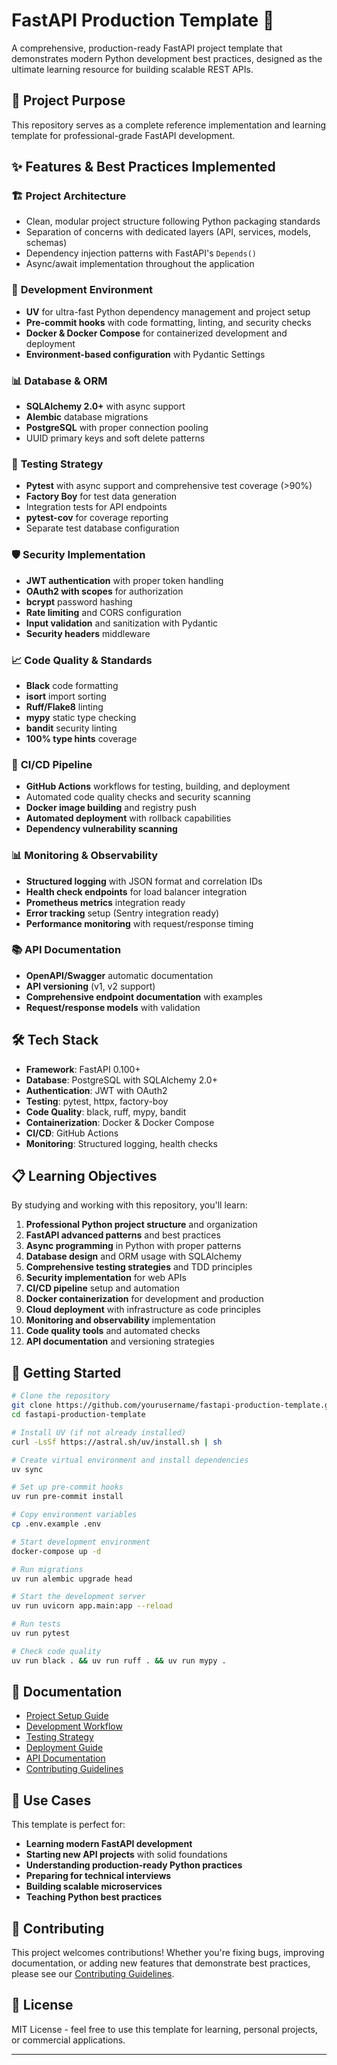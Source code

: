 # FastAPI Production Template 🚀

A comprehensive, production-ready FastAPI project template that demonstrates modern Python development best practices, designed as the ultimate learning resource for building scalable REST APIs.

## 🎯 Project Purpose

This repository serves as a complete reference implementation and learning template for professional-grade FastAPI development. 

## ✨ Features & Best Practices Implemented

### 🏗️ **Project Architecture**
- Clean, modular project structure following Python packaging standards
- Separation of concerns with dedicated layers (API, services, models, schemas)
- Dependency injection patterns with FastAPI's `Depends()`
- Async/await implementation throughout the application

### 🔧 **Development Environment**
- **UV** for ultra-fast Python dependency management and project setup
- **Pre-commit hooks** with code formatting, linting, and security checks
- **Docker & Docker Compose** for containerized development and deployment
- **Environment-based configuration** with Pydantic Settings

### 📊 **Database & ORM**
- **SQLAlchemy 2.0+** with async support
- **Alembic** database migrations
- **PostgreSQL** with proper connection pooling
- UUID primary keys and soft delete patterns

### 🧪 **Testing Strategy**
- **Pytest** with async support and comprehensive test coverage (>90%)
- **Factory Boy** for test data generation
- Integration tests for API endpoints
- **pytest-cov** for coverage reporting
- Separate test database configuration

### 🛡️ **Security Implementation**
- **JWT authentication** with proper token handling
- **OAuth2 with scopes** for authorization
- **bcrypt** password hashing
- **Rate limiting** and CORS configuration
- **Input validation** and sanitization with Pydantic
- **Security headers** middleware

### 📈 **Code Quality & Standards**
- **Black** code formatting
- **isort** import sorting  
- **Ruff/Flake8** linting
- **mypy** static type checking
- **bandit** security linting
- **100% type hints** coverage

### 🚀 **CI/CD Pipeline**
- **GitHub Actions** workflows for testing, building, and deployment
- Automated code quality checks and security scanning
- **Docker image building** and registry push
- **Automated deployment** with rollback capabilities
- **Dependency vulnerability scanning**



### 📊 **Monitoring & Observability**
- **Structured logging** with JSON format and correlation IDs
- **Health check endpoints** for load balancer integration
- **Prometheus metrics** integration ready
- **Error tracking** setup (Sentry integration ready)
- **Performance monitoring** with request/response timing

### 📚 **API Documentation**
- **OpenAPI/Swagger** automatic documentation
- **API versioning** (v1, v2 support)
- **Comprehensive endpoint documentation** with examples
- **Request/response models** with validation

## 🛠️ **Tech Stack**

- **Framework**: FastAPI 0.100+
- **Database**: PostgreSQL with SQLAlchemy 2.0+
- **Authentication**: JWT with OAuth2
- **Testing**: pytest, httpx, factory-boy
- **Code Quality**: black, ruff, mypy, bandit
- **Containerization**: Docker & Docker Compose
- **CI/CD**: GitHub Actions
- **Monitoring**: Structured logging, health checks

## 📋 **Learning Objectives**

By studying and working with this repository, you'll learn:

1. **Professional Python project structure** and organization
2. **FastAPI advanced patterns** and best practices
3. **Async programming** in Python with proper patterns
4. **Database design** and ORM usage with SQLAlchemy
5. **Comprehensive testing strategies** and TDD principles
6. **Security implementation** for web APIs
7. **CI/CD pipeline** setup and automation
8. **Docker containerization** for development and production
9. **Cloud deployment** with infrastructure as code principles
10. **Monitoring and observability** implementation
11. **Code quality tools** and automated checks
12. **API documentation** and versioning strategies

## 🚦 **Getting Started**

```bash
# Clone the repository
git clone https://github.com/yourusername/fastapi-production-template.git
cd fastapi-production-template

# Install UV (if not already installed)
curl -LsSf https://astral.sh/uv/install.sh | sh

# Create virtual environment and install dependencies
uv sync

# Set up pre-commit hooks
uv run pre-commit install

# Copy environment variables
cp .env.example .env

# Start development environment
docker-compose up -d

# Run migrations
uv run alembic upgrade head

# Start the development server
uv run uvicorn app.main:app --reload

# Run tests
uv run pytest

# Check code quality
uv run black . && uv run ruff . && uv run mypy .
```

## 📖 **Documentation**

- [Project Setup Guide](docs/setup.md)
- [Development Workflow](docs/development.md)
- [Testing Strategy](docs/testing.md)
- [Deployment Guide](docs/deployment.md)
- [API Documentation](docs/api.md)
- [Contributing Guidelines](CONTRIBUTING.md)

## 🎯 **Use Cases**

This template is perfect for:
- **Learning modern FastAPI development**
- **Starting new API projects** with solid foundations
- **Understanding production-ready Python practices**
- **Preparing for technical interviews**
- **Building scalable microservices**
- **Teaching Python best practices**

## 🤝 **Contributing**

This project welcomes contributions! Whether you're fixing bugs, improving documentation, or adding new features that demonstrate best practices, please see our [Contributing Guidelines](CONTRIBUTING.md).

## 📄 **License**

MIT License - feel free to use this template for learning, personal projects, or commercial applications.

---